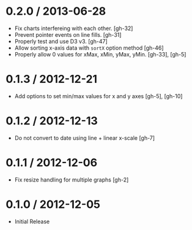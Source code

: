 0.2.0 / 2013-06-28
==================

  * Fix charts interfereing with each other. [gh-32]
  * Prevent pointer events on line fills. [gh-31]
  * Properly test and use D3 v3. [gh-47]
  * Allow sorting x-axis data with `sortX` option method [gh-46]
  * Properly allow 0 values for xMax, xMin, yMax, yMin. [gh-33], [gh-5]

0.1.3 / 2012-12-21
==================

  * Add options to set min/max values for x and y axes [gh-5], [gh-10]

0.1.2 / 2012-12-13
==================

  * Do not convert to date using line + linear x-scale [gh-7]

0.1.1 / 2012-12-06
==================

  * Fix resize handling for multiple graphs [gh-2]

0.1.0 / 2012-12-05
==================

  * Initial Release
